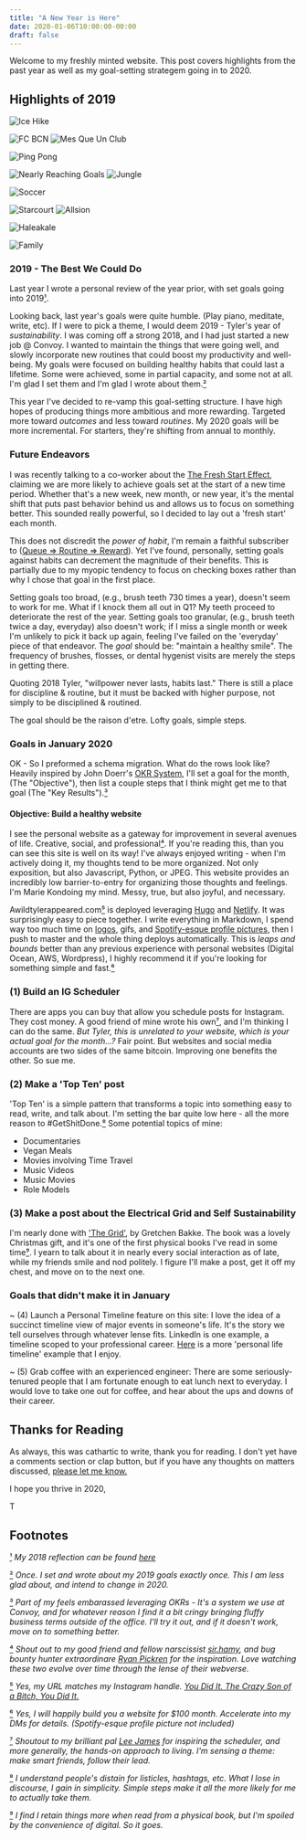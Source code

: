 ```yaml
---
title: "A New Year is Here"
date: 2020-01-06T10:00:00-00:00
draft: false
---
```

Welcome to my freshly minted website. This post covers highlights from the past year as well as my goal-setting strategem going in to 2020.

## Highlights of 2019

![Ice Hike](/images/2020-january/icehike.gif)

![FC BCN](/images/2020-january/smallbcn.gif)
![Mes Que Un Club](/images/2020-january/stadium.gif)

![Ping Pong](/images/2020-january/pingpong.gif)

![Nearly Reaching Goals](/images/2020-january/climb.gif)
![Jungle](/images/2020-january/jungle.gif)

![Soccer](/images/2020-january/justin.gif)

![Starcourt](/images/2020-january/starcourt.gif)
![Allsion](/images/2020-january/allisontiny.gif)

![Haleakale](/images/2020-january/haleakale.gif)

![Family](/images/2020-january/smallfamily.gif)

### 2019 - The Best We Could Do

Last year I wrote a personal review of the year prior, with set goals going into 2019[¹](#1).

Looking back, last year's goals were quite humble. (Play piano, meditate, write, etc). If I were to pick a theme, I would deem 2019 - Tyler's year of *sustainability*. I was coming off a strong 2018, and I had just started a new job @ Convoy. I wanted to maintain the things that were going well, and slowly incorporate new routines that could boost my productivity and well-being. My goals were focused on building healthy habits that could last a lifetime. Some were achieved, some in partial capacity, and some not at all. I'm glad I set them and I'm glad I wrote about them.[²](#2)

This year I've decided to re-vamp this goal-setting structure. I have high hopes of producing things more ambitious and more rewarding. Targeted more toward *outcomes* and less toward *routines*. My 2020 goals will be more incremental. For starters, they're shifting from annual to monthly.

### Future Endeavors

I was recently talking to a co-worker about the [The Fresh Start Effect](https://faculty.wharton.upenn.edu/wp-content/uploads/2014/06/Dai_Fresh_Start_2014_Mgmt_Sci.pdf), claiming we are more likely to achieve goals set at the start of a new time period. Whether that's a new week, new month, or new year, it's the mental shift that puts past behavior behind us and allows us to focus on something better. This sounded really powerful, so I decided to lay out a 'fresh start' each month.

This does not discredit the *power of habit*, I'm remain a faithful subscriber to ([Queue => Routine => Reward](https://www.goodreads.com/book/show/12609433-the-power-of-habit)). Yet I've found, personally, setting goals against habits can decrement the magnitude of their benefits. This is partially due to my myopic tendency to focus on checking boxes rather than why I chose that goal in the first place.

Setting goals too broad, (e.g., brush teeth 730 times a year), doesn't seem to work for me. What if I knock them all out in Q1? My teeth proceed to deteriorate the rest of the year. Setting goals too granular, (e.g., brush teeth twice a day, everyday) also doesn't work; if I miss a single month or week I'm unlikely to pick it back up again, feeling I've failed on the 'everyday' piece of that endeavor. The _goal_ should be: "maintain a healthy smile". The frequency of brushes, flosses, or dental hygenist visits are merely the steps in getting there.

Quoting 2018 Tyler, "willpower never lasts, habits last." There is still a place for discipline & routine, but it must be backed with higher purpose, not simply to be disciplined & routined.

The goal should be the raison d'etre. Lofty goals, simple steps.

### Goals in January 2020

OK - So I preformed a schema migration. What do the rows look like? Heavily inspired by John Doerr's [OKR System](https://www.goodreads.com/book/show/39286958-measure-what-matters), I'll set a goal for the month, (The "Objective"), then list a couple steps that I think might get me to that goal (The "Key Results").[³](#3)

#### Objective: Build a healthy website

I see the personal website as a gateway for improvement in several avenues of life. Creative, social, and professional[⁴](#4). If you're reading this, than you can see this site is well on its way! I've always enjoyed writing - when I'm actively doing it, my thoughts tend to be more organized. Not only exposition, but also Javascript, Python, or JPEG. This website provides an incredibly low barrier-to-entry for organizing those thoughts and feelings. I'm Marie Kondoing my mind. Messy, true, but also joyful, and necessary.

Awildtylerappeared.com[⁵](#5) is deployed leveraging [Hugo](https://gohugo.io/) and [Netlify](https://www.netlify.com/). It was surprisingly easy to piece together. I write everything in Markdown, I spend way too much time on [logos](https://www.awildtylerappeared.com/images/t-logo.png), gifs, and [Spotify-esque profile pictures](https://www.awildtylerappeared.com/images/this-is-ty.png), then I push to master and the whole thing deploys automatically. This is _leaps and bounds_ better than any previous experience with personal websites (Digital Ocean, AWS, Wordpress), I highly recommend it if you're looking for something simple and fast.[⁶](#6)

### (1) Build an IG Scheduler

There are apps you can buy that allow you schedule posts for Instagram. They cost money. A good friend of mine wrote his own[⁷](#7), and I'm thinking I can do the same. _But Tyler, this is unrelated to your website, which is your actual goal for the month...?_ Fair point. But websites and social media accounts are two sides of the same bitcoin. Improving one benefits the other. So sue me.

### (2) Make a 'Top Ten' post

'Top Ten' is a simple pattern that transforms a topic into something easy to read, write, and talk about. I'm setting the bar quite low here - all the more reason to #GetShitDone.[⁸](#8) Some potential topics of mine:

- Documentaries
- Vegan Meals
- Movies involving Time Travel
- Music Videos
- Music Movies
- Role Models

### (3) Make a post about the Electrical Grid and Self Sustainability

I'm nearly done with ['The Grid'](https://www.goodreads.com/book/show/26073005-the-grid), by Gretchen Bakke. The book was a lovely Christmas gift, and it's one of the first physical books I've read in some time[⁹](#9). I yearn to talk about it in nearly every social interaction as of late, while my friends smile and nod politely. I figure I'll make a post, get it off my chest, and move on to the next one.

### Goals that didn't make it in January

~ (4) Launch a Personal Timeline feature on this site: I love the idea of a succinct timeline view of major events in someone's life. It's the story we tell ourselves through whatever lense fits. LinkedIn is one example,  a timeline scoped to your professional career. [Here](https://www.dkthehuman.com/about/) is a more 'personal life timeline' example that I enjoy.

~ (5) Grab coffee with an experienced engineer: There are some seriously-tenured people that I am fortunate enough to eat lunch next to everyday. I would love to take one out for coffee, and hear about the ups and downs of their career.

## Thanks for Reading

As always, this was cathartic to write, thank you for reading. I don't yet have a comments section or clap button, but if you have any thoughts on matters discussed, [please let me know.](https://www.instagram.com/awildtylerappeared/)

I hope you thrive in 2020,

T

## Footnotes

[¹](#1) _My 2018 reflection can be found [here](https://medium.com/@awildtylerappeared/my-2018-bb2dac6155af)_

[²](#2) _Once. I  set and wrote about my 2019 goals exactly once. This I am less glad about, and intend to change in 2020._

[³](#3) _Part of my feels embarassed leveraging OKRs - It's a system we use at Convoy, and for whatever reason I find it a bit cringy bringing fluffy business terms outside of the office. I'll try it out, and if it doesn't work, move on to something better._

[⁴](#4) _Shout out to my good friend and fellow narscissist [sir.hamy](https://iamhamy.xyz/), and bug bounty hunter extraordinare [Ryan Pickren](https://www.ryanpickren.com/) for the inspiration. Love watching these two evolve over time through the lense of their webverse._

[⁵](#5) _Yes, my URL matches my Instagram handle._ [_You Did It. The Crazy Son of a Bitch, You Did It._](https://i.kym-cdn.com/entries/icons/original/000/031/119/gold1.jpg)

[⁶](#6) _Yes, I will happily build *you* a website for $100 month. Accelerate into my DMs for details. (Spotify-esque profile picture not included)_

[⁷](#7) _Shoutout to my brilliant pal [Lee James](https://www.linkedin.com/in/leehagoodjames/) for inspiring the scheduler, and more generally, the hands-on approach to living. I'm sensing a theme: make smart friends, follow their lead._

[⁸](#8) _I understand people's distain for listicles, hashtags, etc. What I lose in discourse, I gain in simplicity. Simple steps make it all the more likely for me to actually take them._

[⁹](#9) _I find I retain things more when read from a physical book, but I'm spoiled by the convenience of digital. So it goes._
